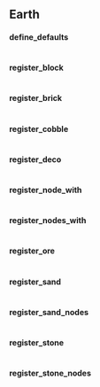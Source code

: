Earth 
------
#### define_defaults
```lua
```
#### register_block
```lua
```
#### register_brick
```lua
```
#### register_cobble
```lua
```
#### register_deco
```lua
```
#### register_node_with
```lua
```
#### register_nodes_with
```lua
```
#### register_ore
```lua
```
#### register_sand
```lua
```
#### register_sand_nodes
```lua
```
#### register_stone
```lua
```
#### register_stone_nodes
```lua
```
